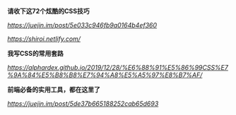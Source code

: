 **请收下这72个炫酷的CSS技巧**

*https://juejin.im/post/5e033c946fb9a0164b4ef360*

*https://shiroi.netlify.com/*



**我写CSS的常用套路**

*https://alphardex.github.io/2019/12/28/%E6%88%91%E5%86%99CSS%E7%9A%84%E5%B8%B8%E7%94%A8%E5%A5%97%E8%B7%AF/*



**前端必备的实用工具，都在这里了**

*https://juejin.im/post/5de37b665188252cab65d693*